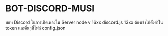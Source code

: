 # BOT-DISCORD-MUSI
บอท Discord ในการเปิดเพลงใน Server
node v 16xx
discord.js 13xx
ต้องเข้าไปตั้งค่าใน token เเละอื่นๆที่ไฟล์ config.json
